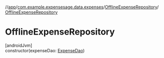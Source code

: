 //[app](../../../index.md)/[com.example.expensesage.data.expenses](../index.md)/[OfflineExpenseRepository](index.md)/[OfflineExpenseRepository](-offline-expense-repository.md)

# OfflineExpenseRepository

[androidJvm]\
constructor(expenseDao: [ExpenseDao](../-expense-dao/index.md))

